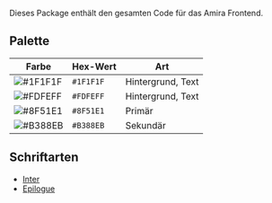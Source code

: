 Dieses Package enthält den gesamten Code für das Amira Frontend.

## Palette

| Farbe         | Hex-Wert  | Art               |
|---------------|-----------|-------------------|
| ![#1F1F1F][1] | `#1F1F1F` | Hintergrund, Text |
| ![#FDFEFF][2] | `#FDFEFF` | Hintergrund, Text |
| ![#8F51E1][3] | `#8F51E1` | Primär            |
| ![#B388EB][4] | `#B388EB` | Sekundär          |

## Schriftarten
- [Inter](https://fonts.google.com/specimen/Inter)
- [Epilogue](https://fonts.google.com/specimen/Epilogue)

<!-- Links -->
[1]: https://singlecolorimage.com/get/1F1F1F/100x100
[2]: https://singlecolorimage.com/get/FDFEFF/100x100
[3]: https://singlecolorimage.com/get/8F51E1/100x100
[4]: https://singlecolorimage.com/get/B388EB/100x100